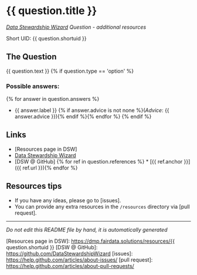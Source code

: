 # {{ question.title }}

*[Data Stewardship Wizard] Question - additional resources*

Short UID: {{ question.shortuid }}

## The Question

{{ question.text }}
{% if question.type == 'option' %}
### Possible answers:
{% for answer in question.answers %}
  * {{ answer.label }} {% if answer.advice is not none %}(*Advice*: {{ answer.advice }}){% endif %}{% endfor %}
{% endif %}
## Links

  * [Resources page in DSW]
  * [Data Stewardship Wizard]
  * [DSW @ GitHub]
{% for ref in question.references %}  * [{{ ref.anchor }}]({{ ref.url }}){% endfor %}

## Resources tips

  * If you have any ideas, please go to [issues].
  * You can provide any extra resources in the `/resources` directory via [pull request].

----

*Do not edit this README file by hand, it is automatically generated*

[Data Stewardship Wizard]: https://dmp.fairdata.solutions
[Resources page in DSW]: https://dmp.fairdata.solutions/resources/{{ question.shortuid }}
[DSW @ GitHub]: https://github.com/DataStewardshipWizard
[issues]: https://help.github.com/articles/about-issues/
[pull request]: https://help.github.com/articles/about-pull-requests/
